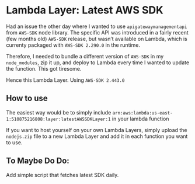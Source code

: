 # Lambda Layer: Latest AWS SDK

Had an issue the other day where I wanted to use `apigatewaymanagementapi` from `AWS-SDK` node library. The specific API was introduced in a fairly recent (few months old) `AWS-SDK` release, but wasn’t available on Lambda, which is currenty packaged with `AWS-SDK 2.290.0` in the runtime.

Therefore, I needed to bundle a different version of `AWS-SDK` in my `node_modules`, zip it up, and deploy to Lambda every time I wanted to update the function. This got tiresome.

Hence this Lambda Layer. Using `AWS-SDK 2.443.0`

## How to use

The easiest way would be to simply include `arn:aws:lambda:us-east-1:510875216808:layer:latestAWSSDKLayer:1` in your lambda function

If you want to host yourself on your own Lambda Layers, simply upload the `nodejs.zip` file to a new Lambda Layer and add it in each function you want to use.

## To Maybe Do Do:

Add simple script that fetches latest SDK daily.
